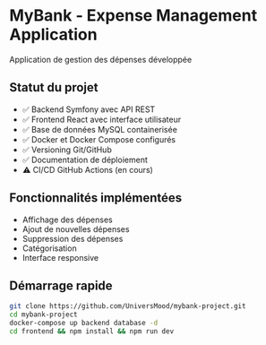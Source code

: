 # MyBank - Expense Management Application

Application de gestion des dépenses développée 

## Statut du projet
- ✅ Backend Symfony avec API REST
- ✅ Frontend React avec interface utilisateur
- ✅ Base de données MySQL containerisée
- ✅ Docker et Docker Compose configurés
- ✅ Versioning Git/GitHub
- ✅ Documentation de déploiement
- ⚠️ CI/CD GitHub Actions (en cours)

## Fonctionnalités implémentées
- Affichage des dépenses
- Ajout de nouvelles dépenses
- Suppression des dépenses
- Catégorisation
- Interface responsive

## Démarrage rapide
```bash
git clone https://github.com/UniversMood/mybank-project.git
cd mybank-project
docker-compose up backend database -d
cd frontend && npm install && npm run dev
